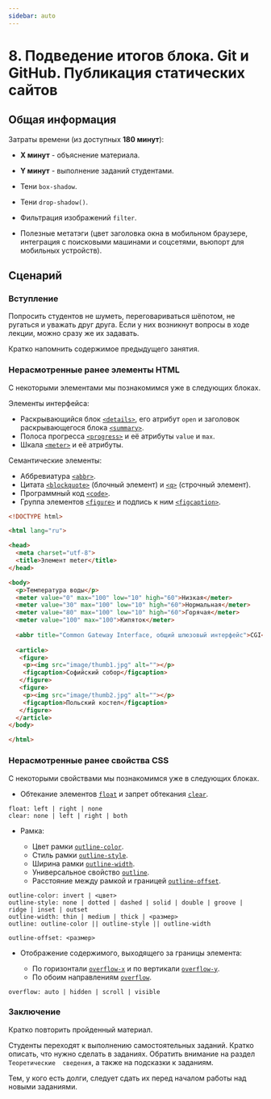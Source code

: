 ```yaml
---
sidebar: auto
---
```


# 8. Подведение итогов блока. Git и GitHub. Публикация статических сайтов

## Общая информация

Затраты времени (из доступных **180 минут**):

- **X минут** - объяснение материала.
- **Y минут** - выполнение заданий студентами.

- Тени `box-shadow`.
- Тени `drop-shadow()`.
- Фильтрация изображений `filter`.
- Полезные метатэги (цвет заголовка окна в мобильном браузере, интеграция с 
поисковыми машинами и соцсетями, вьюпорт для мобильных устройств).

## Сценарий

### Вступление

Попросить студентов не шуметь, переговариваться шёпотом, не ругаться и
уважать друг друга. Если у них возникнут вопросы в ходе лекции, можно сразу
же их задавать.

Кратко напомнить содержимое предыдущего занятия.

### Нерасмотренные ранее элементы HTML

С некоторыми элементами мы познакомимся уже в следующих блоках.

Элементы интерфейса:

- Раскрывающийся блок [`<details>`](https://webref.ru/html/details), его 
атрибут `open` и заголовок раскрывающегося блока
[`<summary>`](https://webref.ru/html/summary).
- Полоса прогресса [`<progress>`](https://webref.ru/html/progress) и её 
атрибуты `value` и `max`.
- Шкала [`<meter>`](https://webref.ru/html/meter) и её атрибуты.

Семантические элементы:

- Аббревиатура [`<abbr>`](https://webref.ru/html/abbr).
- Цитата [`<blockquote>`](https://webref.ru/html/blockquote) (блочный элемент)
 и [`<q>`](https://webref.ru/html/q) (строчный элемент).
- Программный код [`<code>`](https://webref.ru/html/code).
- Группа элементов [`<figure>`](https://webref.ru/html/figure) и подпись к 
ним [`<figcaption>`](https://webref.ru/html/figcaption).

```html
<!DOCTYPE html>

<html lang="ru">

<head>
  <meta charset="utf-8">
  <title>Элемент meter</title>
</head>

<body>
  <p>Температура воды</p>
  <meter value="0" max="100" low="10" high="60">Низкая</meter>
  <meter value="30" max="100" low="10" high="60">Нормальная</meter>
  <meter value="80" max="100" low="10" high="60">Горячая</meter>
  <meter value="100" max="100">Кипяток</meter>
  
  <abbr title="Common Gateway Interface, общий шлюзовый интерфейс">CGI</abbr>
  
  <article>
   <figure>
    <p><img src="image/thumb1.jpg" alt=""></p>
    <figcaption>Софийский собор</figcaption>
   </figure>
   <figure>
    <p><img src="image/thumb2.jpg" alt=""></p>
    <figcaption>Польский костел</figcaption>
   </figure>
  </article>
</body>

</html>
```

### Нерасмотренные ранее свойства CSS

С некоторыми свойствами мы познакомимся уже в следующих блоках.

- Обтекание элементов [`float`](https://webref.ru/css/float) и запрет обтекания
[`clear`](https://webref.ru/css/clear).

```
float: left | right | none
clear: none | left | right | both
```

- Рамка:

  - Цвет рамки [`outline-color`](https://webref.ru/css/outline-color).
  - Стиль рамки [`outline-style`](https://webref.ru/css/outline-style).
  - Ширина рамки [`outline-width`](https://webref.ru/css/outline-width).
  - Универсальное свойство [`outline`](https://webref.ru/css/outline).
  - Расстояние между рамкой и границей
  [`outline-offset`](https://webref.ru/css/outline-offset).

```
outline-color: invert | <цвет>
outline-style: none | dotted | dashed | solid | double | groove | ridge | inset | outset
outline-width: thin | medium | thick | <размер>
outline: outline-color || outline-style || outline-width

outline-offset: <размер>
```

- Отображение содержимого, выходящего за границы элемента:

  - По горизонтали [`overflow-x`](https://webref.ru/css/overflow-x) и по 
  вертикали [`overflow-y`](https://webref.ru/css/overflow-y).
  - По обоим направлениям [`overflow`](https://webref.ru/css/overflow).
  
```
overflow: auto | hidden | scroll | visible
```

### Заключение

Кратко повторить пройденный материал.

Студенты переходят к выполнению самостоятельных заданий. Кратко описать, что
нужно сделать в заданиях. Обратить внимание на раздел `Теоретические 
сведения`, а также на подсказки к заданиям.

Тем, у кого есть долги, следует сдать их перед началом работы над новыми 
заданиями.
